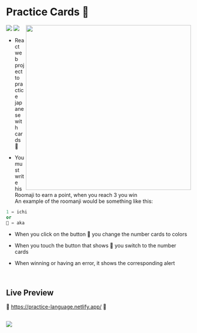 # Practice Cards 🎴

<img src= "https://64.media.tumblr.com/ac97fd4df06663d446f15d1ab183a136/69f70331f87648cf-fb/s1280x1920/35f9dc4f269c1bd00f95b783c342372c80cf45f2.png" />

<img src="https://user-images.githubusercontent.com/72955349/199868125-8594bb97-b1bd-4a32-8063-ae7e8e1f434e.png" style="width:450px" align="right" />


<img src= "https://img.shields.io/badge/React-20232A?style=for-the-badge&logo=react&logoColor=61DAFB" />

* React web project to practice japanese with cards 🌸

* You must write his Roomaji to earn a point, when you reach 3 you win <br/>
An example of the roomanji would be something like this:
```python
1 = ichi
or
🔴 = aka
```


* When you click on the button 🌈 you change the number cards to colors

* When you touch the button that shows 🔢 you switch to the number cards

* When winning or having an error, it shows the corresponding alert

<br>

## Live Preview

🌸 https://practice-language.netlify.app/ 🌸

<br>

<img src= "https://64.media.tumblr.com/ac97fd4df06663d446f15d1ab183a136/69f70331f87648cf-fb/s1280x1920/35f9dc4f269c1bd00f95b783c342372c80cf45f2.png" />

